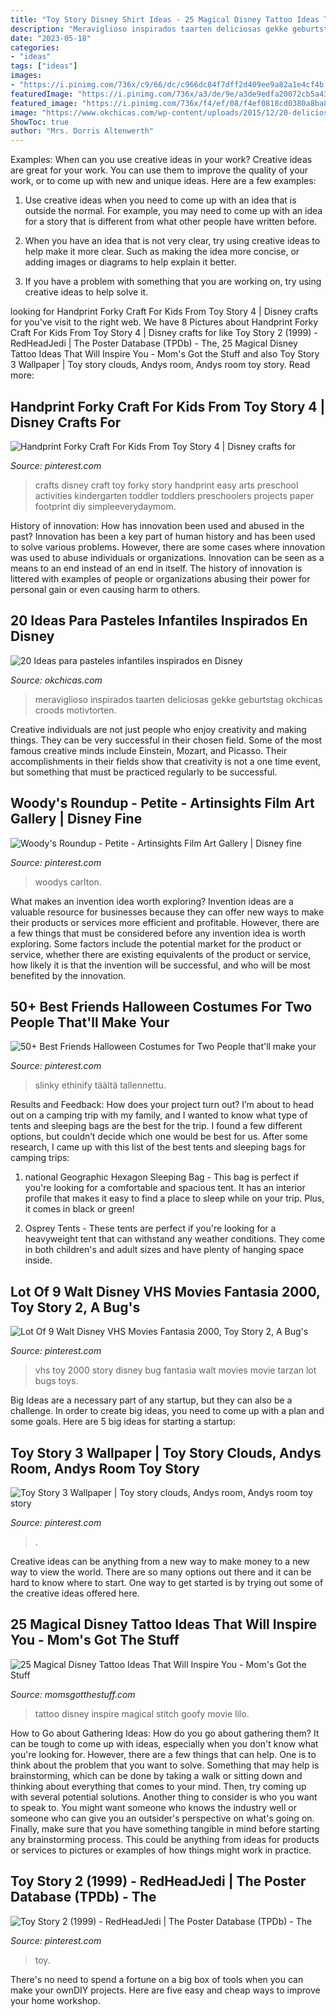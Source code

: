 ```yaml
---
title: "Toy Story Disney Shirt Ideas - 25 Magical Disney Tattoo Ideas That Will Inspire You"
description: "Meraviglioso inspirados taarten deliciosas gekke geburtstag okchicas croods motivtorten"
date: "2023-05-18"
categories:
- "ideas"
tags: ["ideas"]
images:
- "https://i.pinimg.com/736x/c9/66/dc/c966dc84f7dff2d409ee9a82a1e4cf4b.jpg"
featuredImage: "https://i.pinimg.com/736x/a3/de/9e/a3de9edfa20072cb5a43666a3b32aaa6--toy-story-clouds-toy-story-bedroom.jpg"
featured_image: "https://i.pinimg.com/736x/f4/ef/08/f4ef0818cd0380a8ba80812b8e86fcd1.jpg"
image: "https://www.okchicas.com/wp-content/uploads/2015/12/20-deliciosas-ideas-de-pasteles-de-Disney-7-2.jpg"
ShowToc: true
author: "Mrs. Dorris Altenwerth"
---
```



Examples: When can you use creative ideas in your work?
Creative ideas are great for your work. You can use them to improve the quality of your work, or to come up with new and unique ideas. Here are a few examples:
1. Use creative ideas when you need to come up with an idea that is outside the normal. For example, you may need to come up with an idea for a story that is different from what other people have written before.

2. When you have an idea that is not very clear, try using creative ideas to help make it more clear. Such as making the idea more concise, or adding images or diagrams to help explain it better.

3. If you have a problem with something that you are working on, try using creative ideas to help solve it.

	

		
looking for Handprint Forky Craft For Kids From Toy Story 4 | Disney crafts for you've visit to the right web. We have 8 Pictures about Handprint Forky Craft For Kids From Toy Story 4 | Disney crafts for like Toy Story 2 (1999) - RedHeadJedi | The Poster Database (TPDb) - The, 25 Magical Disney Tattoo Ideas That Will Inspire You - Mom&#039;s Got the Stuff and also Toy Story 3 Wallpaper | Toy story clouds, Andys room, Andys room toy story. Read more:
		
    
## Handprint Forky Craft For Kids From Toy Story 4 | Disney Crafts For

<img loading=lazy src="https://i.pinimg.com/736x/f4/ef/08/f4ef0818cd0380a8ba80812b8e86fcd1.jpg" onerror="this.onerror=null;this.src='https://tse2.mm.bing.net/th?id=OIP.P1ECtG7YW6ZFjlCdKAkVgwHaJ4&amp;pid=15.1';" alt="Handprint Forky Craft For Kids From Toy Story 4 | Disney crafts for">

_Source: pinterest.com_

>crafts disney craft toy forky story handprint easy arts preschool activities kindergarten toddler toddlers preschoolers projects paper footprint diy simpleeverydaymom. 

	

History of innovation: How has innovation been used and abused in the past?
Innovation has been a key part of human history and has been used to solve various problems. However, there are some cases where innovation was used to abuse individuals or organizations. Innovation can be seen as a means to an end instead of an end in itself. The history of innovation is littered with examples of people or organizations abusing their power for personal gain or even causing harm to others.

    
## 20 Ideas Para Pasteles Infantiles Inspirados En Disney

<img loading=lazy src="https://www.okchicas.com/wp-content/uploads/2015/12/20-deliciosas-ideas-de-pasteles-de-Disney-7-2.jpg" onerror="this.onerror=null;this.src='https://tse2.mm.bing.net/th?id=OIP.wWod8-1a4S1jF64e3ZkUvQHaM0&amp;pid=15.1';" alt="20 Ideas para pasteles infantiles inspirados en Disney">

_Source: okchicas.com_

>meraviglioso inspirados taarten deliciosas gekke geburtstag okchicas croods motivtorten. 

	

Creative individuals are not just people who enjoy creativity and making things. They can be very successful in their chosen field. Some of the most famous creative minds include Einstein, Mozart, and Picasso. Their accomplishments in their fields show that creativity is not a one time event, but something that must be practiced regularly to be successful.

    
## Woody&#039;s Roundup - Petite - Artinsights Film Art Gallery | Disney Fine

<img loading=lazy src="https://i.pinimg.com/736x/db/77/24/db7724f3c3ebca0eb593a9d60fa8e5d6--disney-fine-art-disney-toys.jpg" onerror="this.onerror=null;this.src='https://tse2.mm.bing.net/th?id=OIP.0BE2iK3qMMB02Hn4QB4hdQHaKJ&amp;pid=15.1';" alt="Woody&#039;s Roundup - Petite - Artinsights Film Art Gallery | Disney fine">

_Source: pinterest.com_

>woodys carlton. 

	

What makes an invention idea worth exploring?
Invention ideas are a valuable resource for businesses because they can offer new ways to make their products or services more efficient and profitable. However, there are a few things that must be considered before any invention idea is worth exploring. 
Some factors include the potential market for the product or service, whether there are existing equivalents of the product or service, how likely it is that the invention will be successful, and who will be most benefited by the innovation.

    
## 50+ Best Friends Halloween Costumes For Two People That&#039;ll Make Your

<img loading=lazy src="https://i.pinimg.com/736x/3e/b8/70/3eb870b9a2c1c73bcc233a47714cfbad.jpg" onerror="this.onerror=null;this.src='https://tse3.mm.bing.net/th?id=OIP.zhA8gmr9C8y27gdNr0wf7gHaNK&amp;pid=15.1';" alt="50+ Best Friends Halloween Costumes for Two People that&#039;ll make your">

_Source: pinterest.com_

>slinky ethinify täältä tallennettu. 

	

Results and Feedback: How does your project turn out?
I’m about to head out on a camping trip with my family, and I wanted to know what type of tents and sleeping bags are the best for the trip. I found a few different options, but couldn’t decide which one would be best for us. After some research, I came up with this list of the best tents and sleeping bags for camping trips:
1) national Geographic Hexagon Sleeping Bag - This bag is perfect if you're looking for a comfortable and spacious tent. It has an interior profile that makes it easy to find a place to sleep while on your trip. Plus, it comes in black or green!

2) Osprey Tents - These tents are perfect if you're looking for a heavyweight tent that can withstand any weather conditions. They come in both children's and adult sizes and have plenty of hanging space inside.

    
## Lot Of 9 Walt Disney VHS Movies Fantasia 2000, Toy Story 2, A Bug&#039;s

<img loading=lazy src="https://i.pinimg.com/736x/4b/1c/52/4b1c526d993a7318326c51a00b4229a0.jpg" onerror="this.onerror=null;this.src='https://tse3.mm.bing.net/th?id=OIP.qO9IJLWi0IzWd9YRvQwzKgHaJ3&amp;pid=15.1';" alt="Lot Of 9 Walt Disney VHS Movies Fantasia 2000, Toy Story 2, A Bug&#039;s">

_Source: pinterest.com_

>vhs toy 2000 story disney bug fantasia walt movies movie tarzan lot bugs toys. 

	

Big Ideas are a necessary part of any startup, but they can also be a challenge. In order to create big ideas, you need to come up with a plan and some goals. Here are 5 big ideas for starting a startup: 

    
## Toy Story 3 Wallpaper | Toy Story Clouds, Andys Room, Andys Room Toy Story

<img loading=lazy src="https://i.pinimg.com/736x/a3/de/9e/a3de9edfa20072cb5a43666a3b32aaa6--toy-story-clouds-toy-story-bedroom.jpg" onerror="this.onerror=null;this.src='https://tse3.mm.bing.net/th?id=OIP.E6nYjsTxMVe0SgNv9Yp8PwHaFj&amp;pid=15.1';" alt="Toy Story 3 Wallpaper | Toy story clouds, Andys room, Andys room toy story">

_Source: pinterest.com_

>. 

	

Creative ideas can be anything from a new way to make money to a new way to view the world. There are so many options out there and it can be hard to know where to start. One way to get started is by trying out some of the creative ideas offered here.

    
## 25 Magical Disney Tattoo Ideas That Will Inspire You - Mom&#039;s Got The Stuff

<img loading=lazy src="https://momsgotthestuff.com/wp-content/uploads/2019/09/arianshortttattoo_65562016_500188400794858_1052617245508038251_n.jpg" onerror="this.onerror=null;this.src='https://tse3.mm.bing.net/th?id=OIP.aCRqdeW-HEoASJlIM3OxeQHaJQ&amp;pid=15.1';" alt="25 Magical Disney Tattoo Ideas That Will Inspire You - Mom&#039;s Got the Stuff">

_Source: momsgotthestuff.com_

>tattoo disney inspire magical stitch goofy movie lilo. 

	

How to Go about Gathering Ideas: How do you go about gathering them?
It can be tough to come up with ideas, especially when you don't know what you're looking for. However, there are a few things that can help. One is to think about the problem that you want to solve. Something that may help is brainstorming, which can be done by taking a walk or sitting down and thinking about everything that comes to your mind. Then, try coming up with several potential solutions. Another thing to consider is who you want to speak to. You might want someone who knows the industry well or someone who can give you an outsider's perspective on what's going on. Finally, make sure that you have something tangible in mind before starting any brainstorming process. This could be anything from ideas for products or services to pictures or examples of how things might work in practice.

    
## Toy Story 2 (1999) - RedHeadJedi | The Poster Database (TPDb) - The

<img loading=lazy src="https://i.pinimg.com/736x/c9/66/dc/c966dc84f7dff2d409ee9a82a1e4cf4b.jpg" onerror="this.onerror=null;this.src='https://tse3.mm.bing.net/th?id=OIP.U48pxi1JczXsE5zBFyPBGgHaLH&amp;pid=15.1';" alt="Toy Story 2 (1999) - RedHeadJedi | The Poster Database (TPDb) - The">

_Source: pinterest.com_

>toy. 

	

There's no need to spend a fortune on a big box of tools when you can make your ownDIY projects. Here are five easy and cheap ways to improve your home workshop.

